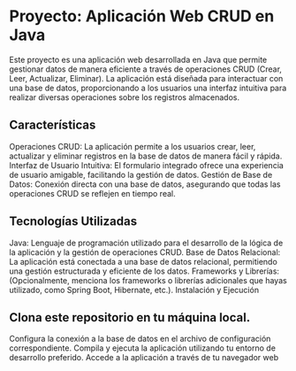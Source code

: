 # Proyecto: Aplicación Web CRUD en Java

Este proyecto es una aplicación web desarrollada en Java que permite gestionar datos de manera eficiente a través de operaciones CRUD (Crear, Leer, Actualizar, Eliminar). La aplicación está diseñada para interactuar con una base de datos, proporcionando a los usuarios una interfaz intuitiva para realizar diversas operaciones sobre los registros almacenados.

## Características
Operaciones CRUD: La aplicación permite a los usuarios crear, leer, actualizar y eliminar registros en la base de datos de manera fácil y rápida.
Interfaz de Usuario Intuitiva: El formulario integrado ofrece una experiencia de usuario amigable, facilitando la gestión de datos.
Gestión de Base de Datos: Conexión directa con una base de datos, asegurando que todas las operaciones CRUD se reflejen en tiempo real.

## Tecnologías Utilizadas
Java: Lenguaje de programación utilizado para el desarrollo de la lógica de la aplicación y la gestión de operaciones CRUD.
Base de Datos Relacional: La aplicación está conectada a una base de datos relacional, permitiendo una gestión estructurada y eficiente de los datos.
Frameworks y Librerías: (Opcionalmente, menciona los frameworks o librerías adicionales que hayas utilizado, como Spring Boot, Hibernate, etc.).
Instalación y Ejecución

## Clona este repositorio en tu máquina local.
Configura la conexión a la base de datos en el archivo de configuración correspondiente.
Compila y ejecuta la aplicación utilizando tu entorno de desarrollo preferido.
Accede a la aplicación a través de tu navegador web
